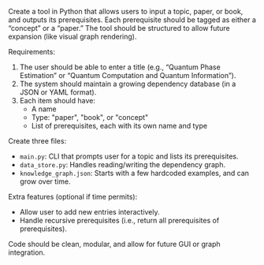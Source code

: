 Create a tool in Python that allows users to input a topic, paper, or book, and outputs its prerequisites. Each prerequisite should be tagged as either a “concept” or a “paper.” The tool should be structured to allow future expansion (like visual graph rendering).

Requirements:
1. The user should be able to enter a title (e.g., “Quantum Phase Estimation” or “Quantum Computation and Quantum Information”).
2. The system should maintain a growing dependency database (in a JSON or YAML format).
3. Each item should have:
   - A name
   - Type: "paper", "book", or "concept"
   - List of prerequisites, each with its own name and type

Create three files:
- `main.py`: CLI that prompts user for a topic and lists its prerequisites.
- `data_store.py`: Handles reading/writing the dependency graph.
- `knowledge_graph.json`: Starts with a few hardcoded examples, and can grow over time.

Extra features (optional if time permits):
- Allow user to add new entries interactively.
- Handle recursive prerequisites (i.e., return all prerequisites of prerequisites).

Code should be clean, modular, and allow for future GUI or graph integration.
